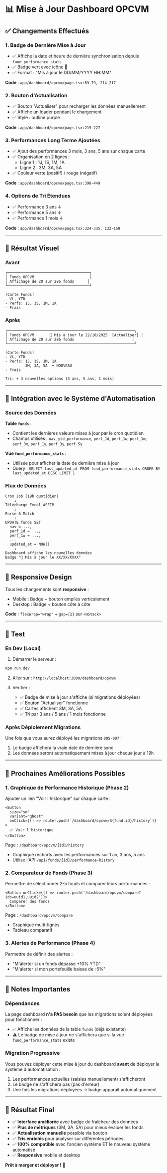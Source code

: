 # 📊 Mise à Jour Dashboard OPCVM

## ✅ Changements Effectués

### 1. **Badge de Dernière Mise à Jour**
- ✅ Affiche la date et heure de dernière synchronisation depuis `fund_performance_stats`
- ✅ Badge vert avec icône 🔄
- ✅ Format : "Mis à jour le DD/MM/YYYY HH:MM"

**Code** : `app/dashboard/opcvm/page.tsx:63-79, 214-217`

### 2. **Bouton d'Actualisation**
- ✅ Bouton "Actualiser" pour recharger les données manuellement
- ✅ Affiche un loader pendant le chargement
- ✅ Style : outline purple

**Code** : `app/dashboard/opcvm/page.tsx:219-227`

### 3. **Performances Long Terme Ajoutées**
- ✅ Ajout des performances 3 mois, 3 ans, 5 ans sur chaque carte
- ✅ Organisation en 2 lignes :
  - Ligne 1 : 1J, 1S, 1M, 1A
  - Ligne 2 : 3M, 3A, 5A
- ✅ Couleur verte (positif) / rouge (négatif)

**Code** : `app/dashboard/opcvm/page.tsx:398-449`

### 4. **Options de Tri Étendues**
- ✅ Performance 3 ans ↓
- ✅ Performance 5 ans ↓
- ✅ Performance 1 mois ↓

**Code** : `app/dashboard/opcvm/page.tsx:324-335, 132-158`

---

## 🎯 Résultat Visuel

### Avant
```
┌─────────────────────────────────────┐
│ Fonds OPCVM                         │
│ Affichage de 20 sur 286 fonds      │
└─────────────────────────────────────┘

[Carte Fonds]
- VL, YTD
- Perfs: 1J, 1S, 1M, 1A
- Frais
```

### Après
```
┌─────────────────────────────────────────────────────────┐
│ Fonds OPCVM       🔄 Mis à jour le 22/10/2025  [Actualiser] │
│ Affichage de 20 sur 286 fonds                          │
└─────────────────────────────────────────────────────────┘

[Carte Fonds]
- VL, YTD
- Perfs: 1J, 1S, 1M, 1A
         3M, 3A, 5A  ⬅️ NOUVEAU
- Frais

Tri: + 3 nouvelles options (3 ans, 5 ans, 1 mois)
```

---

## 🔧 Intégration avec le Système d'Automatisation

### Source des Données

**Table `funds`** :
- Contient les dernières valeurs mises à jour par le cron quotidien
- Champs utilisés : `nav`, `ytd_performance`, `perf_1d`, `perf_1w`, `perf_1m`, `perf_3m`, `perf_1y`, `perf_3y`, `perf_5y`

**Vue `fund_performance_stats`** :
- Utilisée pour afficher la date de dernière mise à jour
- Query : `SELECT last_updated_at FROM fund_performance_stats ORDER BY last_updated_at DESC LIMIT 1`

### Flux de Données

```
Cron Job (19h quotidien)
    ↓
Télécharge Excel ASFIM
    ↓
Parse & Match
    ↓
UPDATE funds SET
  nav = ...,
  perf_1d = ...,
  perf_1w = ...,
  ...
  updated_at = NOW()
    ↓
Dashboard affiche les nouvelles données
Badge "🔄 Mis à jour le XX/XX/XXXX"
```

---

## 📱 Responsive Design

Tous les changements sont **responsive** :
- Mobile : Badge + bouton empilés verticalement
- Desktop : Badge + bouton côte à côte

**Code** : `flexWrap="wrap"` + `gap={2}` sur `<HStack>`

---

## 🧪 Test

### En Dev (Local)

1. Démarrer le serveur :
```bash
npm run dev
```

2. Aller sur : `http://localhost:3000/dashboard/opcvm`

3. Vérifier :
   - ✅ Badge de mise à jour s'affiche (si migrations déployées)
   - ✅ Bouton "Actualiser" fonctionne
   - ✅ Cartes affichent 3M, 3A, 5A
   - ✅ Tri par 3 ans / 5 ans / 1 mois fonctionne

### Après Déploiement Migrations

Une fois que vous aurez déployé les migrations `005-007` :

1. Le badge affichera la vraie date de dernière sync
2. Les données seront automatiquement mises à jour chaque jour à 19h

---

## 🔮 Prochaines Améliorations Possibles

### 1. Graphique de Performance Historique (Phase 2)

Ajouter un lien "Voir l'historique" sur chaque carte :

```tsx
<Button
  size="sm"
  variant="ghost"
  onClick={() => router.push(`/dashboard/opcvm/${fund.id}/history`)}
>
  📈 Voir l'historique
</Button>
```

Page : `/dashboard/opcvm/[id]/history`
- Graphique recharts avec les performances sur 1 an, 3 ans, 5 ans
- Utilise l'API `/api/funds/[id]/performance-history`

### 2. Comparateur de Fonds (Phase 3)

Permettre de sélectionner 2-5 fonds et comparer leurs performances :

```tsx
<Button onClick={() => router.push('/dashboard/opcvm/compare?ids=uuid1,uuid2')}>
  Comparer des fonds
</Button>
```

Page : `/dashboard/opcvm/compare`
- Graphique multi-lignes
- Tableau comparatif

### 3. Alertes de Performance (Phase 4)

Permettre de définir des alertes :
- "M'alerter si un fonds dépasse +10% YTD"
- "M'alerter si mon portefeuille baisse de -5%"

---

## 📝 Notes Importantes

### Dépendances

La page dashboard **n'a PAS besoin** que les migrations soient déployées pour fonctionner :
- ✅ Affiche les données de la table `funds` (déjà existante)
- ⚠️ Le badge de mise à jour ne s'affichera que si la vue `fund_performance_stats` existe

### Migration Progressive

Vous pouvez déployer cette mise à jour du dashboard **avant** de déployer le système d'automatisation :
1. Les performances actuelles (saisies manuellement) s'afficheront
2. Le badge ne s'affichera pas (pas d'erreur)
3. Une fois les migrations déployées → badge apparaît automatiquement

---

## 🎉 Résultat Final

- ✅ **Interface améliorée** avec badge de fraîcheur des données
- ✅ **Plus de métriques** (3M, 3A, 5A) pour mieux évaluer les fonds
- ✅ **Actualisation manuelle** possible via bouton
- ✅ **Tris enrichis** pour analyser sur différentes périodes
- ✅ **100% compatible** avec l'ancien système ET le nouveau système automatisé
- ✅ **Responsive** mobile et desktop

**Prêt à merger et déployer !** 🚀
